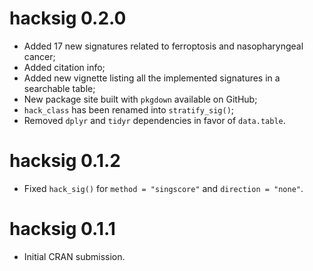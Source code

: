 # hacksig 0.2.0

* Added 17 new signatures related to ferroptosis and nasopharyngeal cancer;
* Added citation info;
* Added new vignette listing all the implemented signatures in a searchable table;
* New package site built with `pkgdown` available on GitHub;
* `hack_class` has been renamed into `stratify_sig()`;
* Removed `dplyr` and `tidyr` dependencies in favor of `data.table`.

# hacksig 0.1.2

* Fixed `hack_sig()` for `method = "singscore"` and `direction = "none"`.

# hacksig 0.1.1

* Initial CRAN submission.
